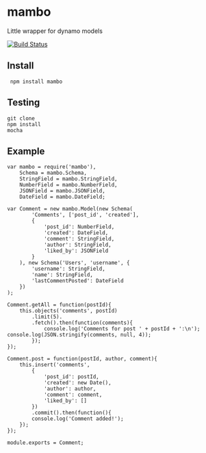 # mambo

Little wrapper for dynamo models

[![Build Status](https://secure.travis-ci.org/exfm/node-mambo.png)](http://travis-ci.org/exfm/node-mambo)

## Install

     npm install mambo

## Testing

    git clone
    npm install
    mocha


## Example

    var mambo = require('mambo'),
        Schema = mambo.Schema,
        StringField = mambo.StringField,
        NumberField = mambo.NumberField,
        JSONField = mambo.JSONField,
        DateField = mambo.DateField;

    var Comment = new mambo.Model(new Schema(
            'Comments', ['post_id', 'created'],
            {
                'post_id': NumberField,
                'created': DateField,
                'comment': StringField,
                'author': StringField,
                'liked_by': JSONField
            }
        ), new Schema('Users', 'username', {
            'username': StringField,
            'name': StringField,
            'lastCommentPosted': DateField
        })
    );

    Comment.getAll = function(postId){
        this.objects('comments', postId)
            .limit(5).
            .fetch().then(function(comments){
                console.log('Comments for post ' + postId + ':\n'); console.log(JSON.stringify(comments, null, 4));
            });
    });

    Comment.post = function(postId, author, comment){
        this.insert('comments',
            {
                'post_id': postId,
                'created': new Date(),
                'author': author,
                'comment': comment,
                'liked_by': []
            })
            .commit().then(function(){
            console.log('Comment added!');
        });
    });

    module.exports = Comment;